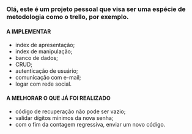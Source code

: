 ### Olá, este é um projeto pessoal que visa ser uma espécie de metodologia como o trello, por exemplo.

#### A IMPLEMENTAR

- index de apresentação;
- index de manipulação;
- banco de dados;
- CRUD;
- autenticação de usuário;
- comunicação com e-mail;
- logar com rede social.

#### A MELHORAR O QUE JÁ FOI REALIZADO

- código de recuperação não pode ser vazio;
- validar dígitos mínimos da nova senha;
- com o fim da contagem regressiva, enviar um novo código.



